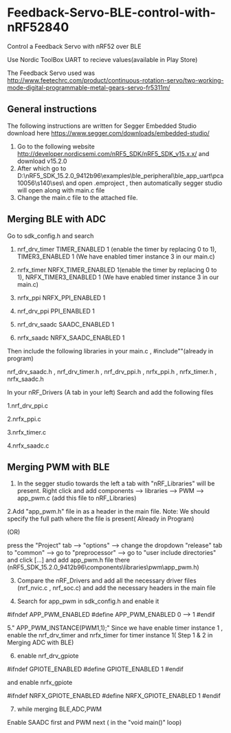 # Feedback-Servo-BLE-control-with-nRF52840
Control a Feedback Servo with nRF52 over BLE

Use Nordic ToolBox UART to recieve values(available in Play Store)

The Feedback Servo used was http://www.feetechrc.com/product/continuous-rotation-servo/two-working-mode-digital-programmable-metal-gears-servo-fr5311m/

## General instructions
The following instructions are written for Segger Embedded Studio download here https://www.segger.com/downloads/embedded-studio/
1. Go to the following website http://developer.nordicsemi.com/nRF5_SDK/nRF5_SDK_v15.x.x/ and download v15.2.0 
2. After which go to D:\nRF5_SDK_15.2.0_9412b96\examples\ble_peripheral\ble_app_uart\pca10056\s140\ses\ and open .emproject , then automatically segger studio will open along with main.c file
3. Change the main.c file to the attached file.

## Merging BLE with ADC
Go to sdk_config.h and search 

1. nrf_drv_timer   TIMER_ENABLED 1 (enable the timer by replacing 0 to 1),
                   TIMER3_ENABLED 1 (We have enabled timer instance 3 in our main.c)


2. nrfx_timer      NRFX_TIMER_ENABLED 1(enable the timer by replacing 0 to 1),
                   NRFX_TIMER3_ENABLED 1 (We have enabled timer instance 3 in our main.c)


3. nrfx_ppi        NRFX_PPI_ENABLED 1


4. nrf_drv_ppi     PPI_ENABLED 1


5. nrf_drv_saadc   SAADC_ENABLED 1


6. nrfx_saadc      NRFX_SAADC_ENABLED 1


Then include the following libraries in your main.c , #include""(already in program)

nrf_drv_saadc.h , nrf_drv_timer.h , nrf_drv_ppi.h , nrfx_ppi.h , nrfx_timer.h , nrfx_saadc.h


In your nRF_Drivers (A tab in your left)
Search and add the following files 

1.nrf_drv_ppi.c

2.nrfx_ppi.c

3.nrfx_timer.c

4.nrfx_saadc.c

## Merging PWM with BLE

1. In the segger studio towards the left a tab with "nRF_Libraries" will be present. Right click and add components --> libraries --> PWM --> app_pwm.c (add this file to nRF_Libraries)


2.Add "app_pwm.h" file in as a header in the main file. Note: We should specify the full path where the file is present( Already in Program)

(OR) 

press the "Project" tab --> "options" --> change the dropdown "release" tab to "common" --> go to "preprocessor" --> go to "user include directories" and click [...] and add app_pwm.h file there (nRF5_SDK_15.2.0_9412b96\components\libraries\pwm\app_pwm.h)


3. Compare the nRF_Drivers and add all the necessary driver files (nrf_nvic.c , nrf_soc.c) and add the necessary headers in the main file


4. Search for app_pwm in sdk_config.h and enable it
 

#ifndef APP_PWM_ENABLED
#define APP_PWM_ENABLED 0 --> 1
#endif


5." APP_PWM_INSTANCE(PWM1,1);"  Since we have enable timer instance 1 , enable the nrf_drv_timer and nrfx_timer for timer instance 1( Step 1 & 2 in Merging ADC with BLE)


6. enable nrf_drv_gpiote 


#ifndef GPIOTE_ENABLED
#define GPIOTE_ENABLED 1
#endif


and enable nrfx_gpiote


#ifndef NRFX_GPIOTE_ENABLED
#define NRFX_GPIOTE_ENABLED 1
#endif


7. while merging BLE,ADC,PWM


Enable SAADC first and PWM next ( in the "void main()" loop)
